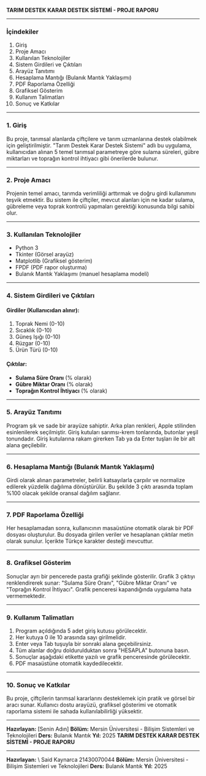 **TARIM DESTEK KARAR DESTEK SİSTEMİ - PROJE RAPORU**

---

### İçindekiler

1. Giriş
2. Proje Amacı
3. Kullanılan Teknolojiler
4. Sistem Girdileri ve Çıktıları
5. Arayüz Tanıtımı
6. Hesaplama Mantığı (Bulanık Mantık Yaklaşımı)
7. PDF Raporlama Özelliği
8. Grafiksel Gösterim
9. Kullanım Talimatları
10. Sonuç ve Katkılar

---

### 1. Giriş

Bu proje, tarımsal alanlarda çiftçilere ve tarım uzmanlarına destek olabilmek için geliştirilmiştir. "Tarım Destek Karar Destek Sistemi" adlı bu uygulama, kullanıcıdan alınan 5 temel tarımsal parametreye göre sulama süreleri, gübre miktarları ve toprağın kontrol ihtiyacı gibi önerilerde bulunur.

---

### 2. Proje Amacı

Projenin temel amacı, tarımda verimliliği arttırmak ve doğru girdi kullanımını teşvik etmektir. Bu sistem ile çiftçiler, mevcut alanları için ne kadar sulama, gübreleme veya toprak kontrolü yapmaları gerektiği konusunda bilgi sahibi olur.

---

### 3. Kullanılan Teknolojiler

* Python 3
* Tkinter (Görsel arayüz)
* Matplotlib (Grafiksel gösterim)
* FPDF (PDF rapor oluşturma)
* Bulanık Mantık Yaklaşımı (manuel hesaplama modeli)

---

### 4. Sistem Girdileri ve Çıktıları

#### Girdiler (Kullanıcıdan alınır):

1. Toprak Nemi (0-10)
2. Sıcaklık (0-10)
3. Güneş Işığı (0-10)
4. Rüzgar (0-10)
5. Ürün Türü (0-10)

#### Çıktılar:

* **Sulama Süre Oranı** (% olarak)
* **Gübre Miktar Oranı** (% olarak)
* **Toprağın Kontrol İhtiyacı** (% olarak)

---

### 5. Arayüz Tanıtımı

Program şık ve sade bir arayüze sahiptir. Arka plan renkleri, Apple stilinden esinlenilerek seçilmiştir. Giriş kutuları sarımsı-krem tonlarında, butonlar yeşil tonundadır. Giriş kutularına rakam girerken Tab ya da Enter tuşları ile bir alt alana geçilebilir.

---

### 6. Hesaplama Mantığı (Bulanık Mantık Yaklaşımı)

Girdi olarak alınan parametreler, belirli katsayılarla çarpılır ve normalize edilerek yüzdelik dağılıma dönüştürülür. Bu şekilde 3 çıktı arasında toplam %100 olacak şekilde oransal dağılım sağlanır.

---

### 7. PDF Raporlama Özelliği

Her hesaplamadan sonra, kullanıcının masaüstüne otomatik olarak bir PDF dosyası oluşturulur. Bu dosyada girilen veriler ve hesaplanan çıktılar metin olarak sunulur. İçerikte Türkçe karakter desteği mevcuttur.

---

### 8. Grafiksel Gösterim

Sonuçlar ayrı bir pencerede pasta grafiği şeklinde gösterilir. Grafik 3 çıktıyı renklendirerek sunar: "Sulama Süre Oranı", "Gübre Miktar Oranı" ve "Toprağın Kontrol İhtiyacı". Grafik penceresi kapandığında uygulama hata vermemektedir.

---

### 9. Kullanım Talimatları

1. Program açıldığında 5 adet giriş kutusu görülecektir.
2. Her kutuya 0 ile 10 arasında sayı girilmelidir.
3. Enter veya Tab tuşuyla bir sonraki alana geçebilirsiniz.
4. Tüm alanlar doğru doldurulduktan sonra "HESAPLA" butonuna basın.
5. Sonuçlar aşağıdaki etikette yazılı ve grafik penceresinde görülecektir.
6. PDF masaüstüne otomatik kaydedilecektir.

---

### 10. Sonuç ve Katkılar

Bu proje, çiftçilerin tarımsal kararlarını desteklemek için pratik ve görsel bir aracı sunar. Kullanıcı dostu arayüzü, grafiksel gösterimi ve otomatik raporlama sistemi ile sahada kullanılabilirliği yüksektir.

---

**Hazırlayan:** \[Senin Adın]
**Bölüm:** Mersin Üniversitesi - Bilişim Sistemleri ve Teknolojileri
**Ders:** Bulanık Mantık
**Yıl:** 2025
**TARIM DESTEK KARAR DESTEK SİSTEMİ - PROJE RAPORU**

---

**Hazırlayan:** \ Said Kaynarca 21430070044
**Bölüm:** Mersin Üniversitesi - Bilişim Sistemleri ve Teknolojileri
**Ders:** Bulanık Mantık
**Yıl:** 2025
